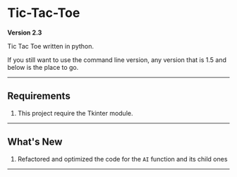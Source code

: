 # Tic-Tac-Toe

**Version 2.3**

Tic Tac Toe written in python.

If you still want to use the command line version,
any version that is 1.5 and below is the place to go.

---

## Requirements

1. This project require the Tkinter module.

---

## What's New

1. Refactored and optimized the code for the `AI` function and its child ones

---
